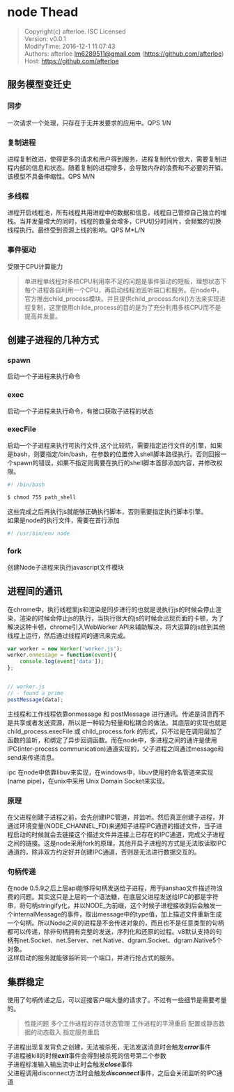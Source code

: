 node Thead 
===

> Copyright(c) afterloe. ISC Licensed  
> Version: v0.0.1  
> ModifyTime: 2016-12-1 11:07:43  
> Authors:
    afterloe <lm6289511@gmail.com> (https://github.com/afterloe)  
> Host:
    https://github.com/afterloe  
   
## 服务模型变迁史 

### 同步
一次请求一个处理，只存在于无并发要求的应用中。QPS 1/N  
### 复制进程
进程复制改进，使得更多的请求和用户得到服务，进程复制代价很大，需要复制进程内部的信息和状态。随着复制的进程增多，会导致内存的浪费和不必要的开销。该模型不具备伸缩性。QPS M/N   
### 多线程
进程开启线程池，所有线程共用进程中的数据和信息，线程自己管控自己独立的堆栈。当并发量增大的同时，线程的数量会增多，CPU切分时间片，会频繁的切换线程执行。最终受到资源上线的影响。QPS M*L/N  

### 事件驱动
受限于CPU计算能力

> 单进程单线程对多核CPU利用率不足的问题是事件驱动的短板，理想状态下每个进程各自利用一个CPU，再启动线程池监听端口和服务。在node中，官方推出child_process模块。并且提供child_process.fork()方法来实现进程复制，这里使用childe_process的目的是为了充分利用多核CPU而不是提高并发量。

## 创建子进程的几种方式

### spawn
启动一个子进程来执行命令  
### exec
启动一个子进程来执行命令，有接口获取子进程的状态  
### execFile
启动一个子进程来执行可执行文件,这个比较坑，需要指定运行文件的引擎，如果是bash，则要指定/bin/bash，在参数的位置传入shell脚本路径执行。否则回报一个spawn的错误，如果不指定则需要在执行的shell脚本首部添加内容，并修改权限。
```bash
#! /bin/bash

$ chmod 755 path_shell
```
这些完成之后再执行js就能够正确执行脚本，否则需要指定执行脚本引擎。  
如果是node的执行文件，需要在首行添加
```bash
#! /usr/bin/env node
```  
### fork
创建Node子进程来执行javascript文件模块  

##  进程间的通讯
在chrome中，执行线程里js和渲染是同步进行的也就是说执行js的时候会停止渲染，渲染的时候会停止js的执行，当执行很大的js的时候会出现页面的卡顿，为了解决这种卡顿，chrome引入WebWorker API来辅助解决，将大运算的js放到其他线程上运行，然后通过线程间的通讯来完成。
```javascript
var worker = new Worker('worker.js');
worker.onmessage = function(event){
	console.log(event['data']);
};


// worker.js
// - found a prime
postMessage(data);
```
主线程和工作线程依靠onmessage 和 postMessage 进行通讯。传递是消息而不是共享或者发送资源，所以是一种较为轻量和松耦合的做法。其底层的实现也就是child_process.execFile 或 child_process.fork 的形式，只不过是在调用层加了函数的监听，和绑定了异步回调函数。而在node中，多进程之间的通许是使用IPC(inter-process communication)通道实现的，父子进程之间通过message和send来传递消息。  

ipc 在node中依靠libuv来实现，在windows中，libuv使用的命名管道来实现(name pipe)，在unix中采用 Unix Domain Socket来实现。  

### 原理
在父进程创建子进程之前，会先创建IPC管道，并监听。然后真正创建子进程，并通过环境变量(NODE_CHANNEL_FD)来通知子进程IPC通道的描述文件，当子进程启动的时候就会去链接这个描述文件并连接上已存在的IPC通道，完成父子进程之间的链接。这是node采用fork的原理，其他开启子进程的方式是无法取读取IPC通道的，除非双方约定好并创建IPC通道，否则是无法进行数据交互的。

### 句柄传递
在node 0.5.9之后上层api能够将句柄发送给子进程，用于jianshao文件描述符浪费的问题。其实这只是上层的一个语法糖，在底层父进程发送给IPC的都是字符串，将句柄stringify化，并以NODE_为前缀，这个时候子进程接收到后会触发一个internalMessage的事件，取出message中的type值，加上描述文件重新生成一个句柄。所以Node之间的进程是不会传递对象的，而且也不是任意类型的句柄都可以传递，除非句柄拥有完整的发送，序列化和还原的过程。v8默认支持的句柄有net.Socket、net.Server、net.Native、dgram.Socket、dgram.Native5个对象。  
这样启动的服务就能够监听同一个端口，并进行抢占式的服务。

## 集群稳定
使用了句柄传递之后，可以迎接客户端大量的请求了。不过有一些细节是需要考量的。
> 性能问题  多个工作进程的存活状态管理  工作进程的平滑重启  配置或静态数据的动态载入  指定服务重启

子进程出现复发背负之创建，无法被杀死，无法发送消息时会触发***error***事件  
子进程被kill的时候***exit***事件会得到被杀死的信号第二个参数  
子进程标准输入输出流中止时会触发***close***事件  
父进程调用disconnect方法时会触发***disconnect***事件，之后会关闭监听的IPC通道  


